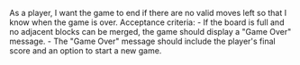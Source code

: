 As a player, I want the game to end if there are no valid moves left so that I know when the game is
over.
    Acceptance criteria:
    - If the board is full and no adjacent blocks can be merged, the game should display a "Game Over"
message.
    - The "Game Over" message should include the player's final score and an option to start a new game.

